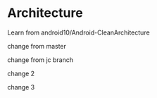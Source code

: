 # Architecture

Learn from android10/Android-CleanArchitecture

change from master

change from jc branch

change 2

change 3
